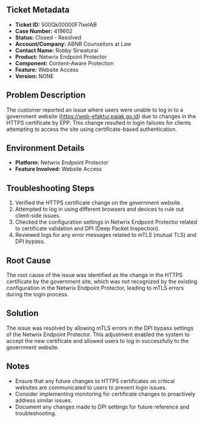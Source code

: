 ## Ticket Metadata
- **Ticket ID:** 500Qk00000F7lxeIAB
- **Case Number:** 419602
- **Status:** Closed - Resolved
- **Account/Company:** ABNR Counsellors at Law
- **Contact Name:** Robby Sirwaturai
- **Product:** Netwrix Endpoint Protector
- **Component:** Content-Aware Protection
- **Feature:** Website Access
- **Version:** NONE

## Problem Description
The customer reported an issue where users were unable to log in to a government website (https://web-efaktur.pajak.go.id) due to changes in the HTTPS certificate by EPP. This change resulted in login failures for clients attempting to access the site using certificate-based authentication.

## Environment Details
- **Platform:** Netwrix Endpoint Protector
- **Feature Involved:** Website Access

## Troubleshooting Steps
1. Verified the HTTPS certificate change on the government website.
2. Attempted to log in using different browsers and devices to rule out client-side issues.
3. Checked the configuration settings in Netwrix Endpoint Protector related to certificate validation and DPI (Deep Packet Inspection).
4. Reviewed logs for any error messages related to mTLS (mutual TLS) and DPI bypass.

## Root Cause
The root cause of the issue was identified as the change in the HTTPS certificate by the government site, which was not recognized by the existing configuration in the Netwrix Endpoint Protector, leading to mTLS errors during the login process.

## Solution
The issue was resolved by allowing mTLS errors in the DPI bypass settings of the Netwrix Endpoint Protector. This adjustment enabled the system to accept the new certificate and allowed users to log in successfully to the government website.

## Notes
- Ensure that any future changes to HTTPS certificates on critical websites are communicated to users to prevent login issues.
- Consider implementing monitoring for certificate changes to proactively address similar issues.
- Document any changes made to DPI settings for future reference and troubleshooting.